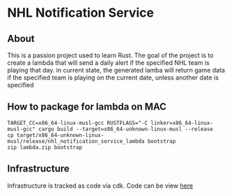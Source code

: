 # NHL Notification Service

## About
This is a passion project used to learn Rust. The goal of the project is to create a lambda that will send a daily alert if the specified NHL team is playing that day. in current state, the generated lamba will return game data if the specified team is playing on the current date, unless another date is specified

## How to package for lambda on MAC
```
TARGET_CC=x86_64-linux-musl-gcc RUSTFLAGS="-C linker=x86_64-linux-musl-gcc" cargo build --target=x86_64-unknown-linux-musl --release
cp target/x86_64-unknown-linux-musl/release/nhl_notification_service_lambda bootstrap
zip lambda.zip bootstrap
```

## Infrastructure
Infrastructure is tracked as code via cdk. Code can be view [here](https://github.com/garrettdc2/NhlNotificationServiceCdk)
